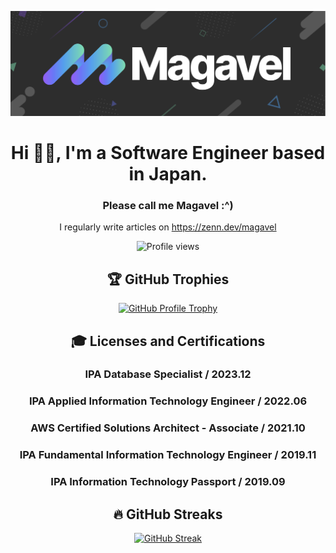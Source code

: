 ![logo](images/logo.png)
<div align="center">

# Hi 👋🏻, I'm a Software Engineer based in Japan.

### Please call me Magavel :^)

I regularly write articles on https://zenn.dev/magavel

![Profile views](https://komarev.com/ghpvc/?username=y-magavel&label=Profile%20views&color=0e75b6&style=flat)

## 🏆 GitHub Trophies

[![GitHub Profile Trophy](https://github-profile-trophy.vercel.app/?username=y-magavel&column=7&margin-w=5&theme=onedark)](https://github.com/ryo-ma/github-profile-trophy)

<!-- ## 😍 Interest and Likes -->

## 🎓 Licenses and Certifications

### IPA Database Specialist / 2023.12
### IPA Applied Information Technology Engineer / 2022.06
### AWS Certified Solutions Architect - Associate / 2021.10
### IPA Fundamental Information Technology Engineer / 2019.11
### IPA Information Technology Passport / 2019.09

<!--
## 📊 GitHub Stats

[![GitHub Readme Stats](https://github-readme-stats.vercel.app/api?username=y-magavel&show_icons=true&theme=onedark)](https://github.com/anuraghazra/github-readme-stats)
-->

## 🔥 GitHub Streaks

[![GitHub Streak](http://github-readme-streak-stats.herokuapp.com?user=y-magavel&theme=onedark&date_format=%5BY.%5Dn.j)](https://git.io/streak-stats)

</div>
